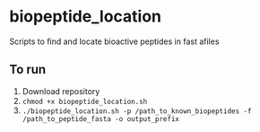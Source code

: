 # biopeptide_location
Scripts to find and locate bioactive peptides in fast afiles

## To run
1. Download repository
2. ```chmod +x biopeptide_location.sh```
3. ```./biopeptide_location.sh -p /path_to_known_biopeptides -f /path_to_peptide_fasta -o output_prefix```
